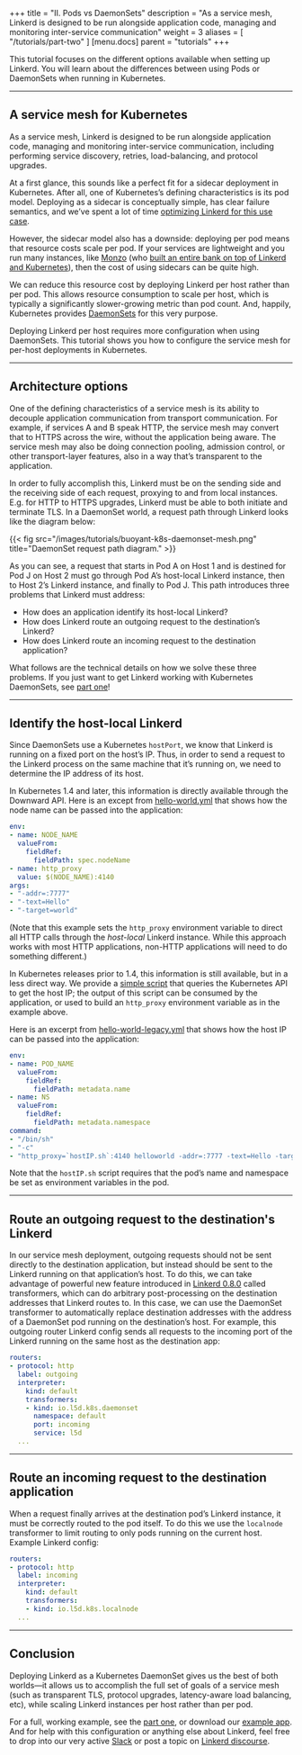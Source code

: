 +++
title = "II. Pods vs DaemonSets"
description = "As a service mesh, Linkerd is designed to be run alongside application code, managing and monitoring inter-service communication"
weight = 3
aliases = [
  "/tutorials/part-two"
]
[menu.docs]
  parent = "tutorials"
+++

This tutorial focuses on the different options available when setting up Linkerd.
You will learn about the differences between using Pods or DaemonSets when
running in Kubernetes.

---

## A service mesh for Kubernetes

As a service mesh, Linkerd is designed to be run alongside application code,
managing and monitoring inter-service communication, including performing
service discovery, retries, load-balancing, and protocol upgrades.

At a first glance, this sounds like a perfect fit for a sidecar deployment in
Kubernetes. After all, one of Kubernetes’s defining characteristics is its pod
model. Deploying as a sidecar is conceptually simple, has clear failure semantics,
and we’ve spent a lot of time [optimizing Linkerd for this use case](https://buoyant.io/small-memory-jvm-techniques-for-microservice-sidecars/).

However, the sidecar model also has a downside: deploying per pod means that
resource costs scale per pod. If your services are lightweight and you run many
instances, like [Monzo](https://monzo.com/) (who
[built an entire bank on top of Linkerd and Kubernetes](https://monzo.com/blog/2016/09/19/building-a-modern-bank-backend/)),
then the cost of using sidecars can be quite high.

We can reduce this resource cost by deploying Linkerd per host rather than per
pod. This allows resource consumption to scale per host, which is typically a
significantly slower-growing metric than pod count. And, happily, Kubernetes
provides [DaemonSets](https://kubernetes.io/docs/concepts/workloads/controllers/daemonset/)
for this very purpose.

Deploying Linkerd per host requires more configuration when using DaemonSets.
This tutorial shows you how to configure the service mesh for per-host deployments
in Kubernetes.

---

## Architecture options

One of the defining characteristics of a service mesh is its ability to decouple
application communication from transport communication. For example, if services
A and B speak HTTP, the service mesh may convert that to HTTPS across the wire,
without the application being aware. The service mesh may also be doing
connection pooling, admission control, or other transport-layer features, also
in a way that’s transparent to the application.

In order to fully accomplish this, Linkerd must be on the sending side and the
receiving side of each request, proxying to and from local instances. E.g. for
HTTP to HTTPS upgrades, Linkerd must be able to both initiate and terminate TLS.
In a DaemonSet world, a request path through Linkerd looks like the diagram below:

{{< fig src="/images/tutorials/buoyant-k8s-daemonset-mesh.png"
    title="DaemonSet request path diagram." >}}

As you can see, a request that starts in Pod A on Host 1 and is destined for
Pod J on Host 2 must go through Pod A’s host-local Linkerd instance, then to
Host 2’s Linkerd instance, and finally to Pod J. This path introduces three
problems that Linkerd must address:

- How does an application identify its host-local Linkerd?
- How does Linkerd route an outgoing request to the destination’s Linkerd?
- How does Linkerd route an incoming request to the destination application?

What follows are the technical details on how we solve these three problems. If
you just want to get Linkerd working with Kubernetes DaemonSets, see
[part one](/1/tutorials/part-one/)!

---

## Identify the host-local Linkerd

Since DaemonSets use a Kubernetes `hostPort`, we know that Linkerd is running on
a fixed port on the host’s IP. Thus, in order to send a request to the Linkerd
process on the same machine that it’s running on, we need to determine the IP
address of its host.

In Kubernetes 1.4 and later, this information is directly available through the
Downward API. Here is an except from [hello-world.yml](https://github.com/linkerd/linkerd-examples/blob/master/k8s-daemonset/k8s/hello-world.yml)
that shows how the node name can be passed into the application:

```yaml
env:
- name: NODE_NAME
  valueFrom:
    fieldRef:
      fieldPath: spec.nodeName
- name: http_proxy
  value: $(NODE_NAME):4140
args:
- "-addr=:7777"
- "-text=Hello"
- "-target=world"
```

(Note that this example sets the `http_proxy` environment variable to direct all
HTTP calls through the _host-local_ Linkerd instance. While this approach works
with most HTTP applications, non-HTTP applications will need to do something
different.)

In Kubernetes releases prior to 1.4, this information is still available, but in
a less direct way. We provide a [simple script](https://github.com/linkerd/linkerd-examples/blob/master/docker/helloworld/hostIP.sh)
that queries the Kubernetes API to get the host IP; the output of this script
can be consumed by the application, or used to build an `http_proxy` environment
variable as in the example above.

Here is an excerpt from [hello-world-legacy.yml](https://github.com/linkerd/linkerd-examples/blob/master/k8s-daemonset/k8s/hello-world-legacy.yml)
that shows how the host IP can be passed into the application:

```yaml
env:
- name: POD_NAME
  valueFrom:
    fieldRef:
      fieldPath: metadata.name
- name: NS
  valueFrom:
    fieldRef:
      fieldPath: metadata.namespace
command:
- "/bin/sh"
- "-c"
- "http_proxy=`hostIP.sh`:4140 helloworld -addr=:7777 -text=Hello -target=world"
```

Note that the `hostIP.sh` script requires that the pod’s name and namespace be
set as environment variables in the pod.

---

## Route an outgoing request to the destination's Linkerd

In our service mesh deployment, outgoing requests should not be sent directly to
the destination application, but instead should be sent to the Linkerd running
on that application’s host. To do this, we can take advantage of powerful new
feature introduced in [Linkerd 0.8.0](https://github.com/linkerd/linkerd/releases/tag/0.8.0)
called transformers, which can do arbitrary post-processing on the destination
addresses that Linkerd routes to. In this case, we can use the DaemonSet
transformer to automatically replace destination addresses with the address of a
DaemonSet pod running on the destination’s host. For example, this outgoing
router Linkerd config sends all requests to the incoming port of the Linkerd
running on the same host as the destination app:

```yaml
routers:
- protocol: http
  label: outgoing
  interpreter:
    kind: default
    transformers:
    - kind: io.l5d.k8s.daemonset
      namespace: default
      port: incoming
      service: l5d
  ...
```

---

## Route an incoming request to the destination application

When a request finally arrives at the destination pod’s Linkerd instance, it
must be correctly routed to the pod itself. To do this we use the `localnode`
transformer to limit routing to only pods running on the current host. Example
Linkerd config:

```yaml
routers:
- protocol: http
  label: incoming
  interpreter:
    kind: default
    transformers:
    - kind: io.l5d.k8s.localnode
  ...
```

---

## Conclusion

Deploying Linkerd as a Kubernetes DaemonSet gives us the best of both worlds—it
allows us to accomplish the full set of goals of a service mesh (such as
transparent TLS, protocol upgrades, latency-aware load balancing, etc), while
scaling Linkerd instances per host rather than per pod.

For a full, working example, see the [part one](/1/tutorials/part-one/), or
download
our [example app](https://github.com/linkerd/linkerd-examples/tree/master/k8s-daemonset).
And for help with this configuration or anything else about Linkerd, feel free
to drop into our very active [Slack](http://slack.linkerd.io/) or post a topic
on [Linkerd discourse](https://discourse.linkerd.io/).
